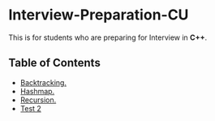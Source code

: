 # Interview-Preparation-CU

This is for students who are preparing for Interview in **C++**.

## **Table of Contents**

* [Backtracking.](https://github.com/yakshitbindal/Interview-Preparation-CU/tree/master/Backtracking/)
* [Hashmap.](https://github.com/yakshitbindal/Interview-Preparation-CU/tree/master/Hashmap)
* [Recursion.](https://github.com/yakshitbindal/Interview-Preparation-CU/tree/master/Recursion)
* [Test 2](https://github.com/yakshitbindal/Interview-Preparation-CU/tree/master/Test%202(Not%20done))
